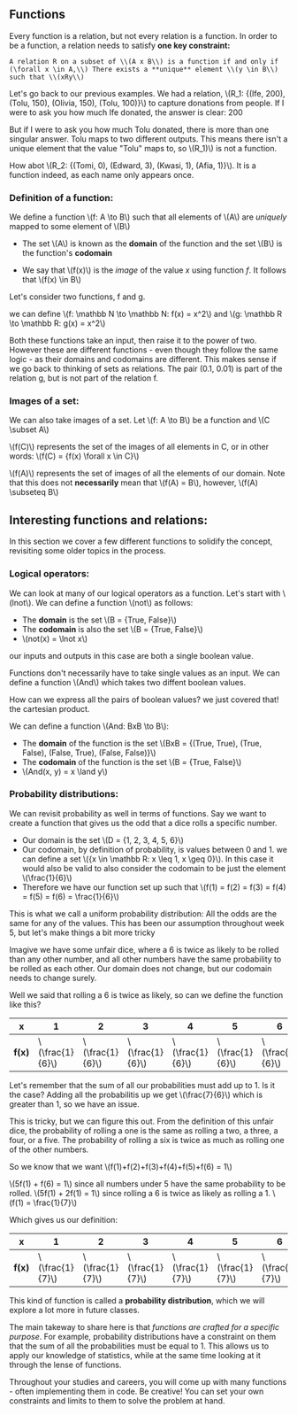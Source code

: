 ## Functions

Every function is a relation, but not every relation is a function. In order to be a function, a relation needs to satisfy **one key constraint:** 

    A relation R on a subset of \\(A x B\\) is a function if and only if (\forall x \in A,\\) There exists a **unique** element \\(y \in B\\) such that \\(xRy\\)

Let's go back to our previous examples. We had a relation,  \\(R_1: {(Ife, 200), (Tolu, 150), (Olivia, 150), (Tolu, 100)}\\) to capture donations from people. If I were to ask you how much Ife donated, the answer is clear: 200

But if I were to ask you how much Tolu donated, there is more than one singular answer. Tolu maps to two different outputs. This means there isn't a unique element that the value "Tolu" maps to, so \\(R_1)\\) is not a function.

How abot \\(R_2: {(Tomi, 0), (Edward, 3), (Kwasi, 1), (Afia, 1)}\\). It is a function indeed, as each name only appears once.

### Definition of a function:

We define a function \\(f: A \to B\\) such that all elements of \\(A\\) are *uniquely* mapped to some element of \\(B\\)

- The set \\(A\\) is known as the **domain** of the function and the set \\(B\\) is the function's **codomain**

- We say that \\(f(x)\\) is the *image* of the value *x* using function *f*. It follows that \\(f(x) \in B\\)

Let's consider two functions, f and g. 

we can define \\(f: \mathbb N \to \mathbb N: f(x) = x^2\\) and \\(g: \mathbb R \to \mathbb R: g(x) = x^2\\)

Both these functions take an input, then raise it to the power of two. However these are different functions - even though they follow the same logic - as their domains and codomains are different. This makes sense if we go back to thinking of sets as relations. The pair (0.1, 0.01) is part of the relation g, but is not part of the relation f. 

### Images of a set:
We can also take images of a set. Let \\(f: A \to B\\) be a function and \\(C \subset A\\)

\\(f(C)\\) represents the set of the images of all elements in C, or in other words: \\(f(C) = {f(x) \forall x \in C}\\)

\\(f(A)\\) represents the set of images of all the elements of our domain. Note that this does not **necessarily** mean that \\(f(A) = B\\), however, \\(f(A) \subseteq B\\)


## Interesting functions and relations:

In this section we cover a few different functions to solidify the concept, revisiting some older topics in the process.

### Logical operators:

We can look at many of our logical operators as a function. Let's start with \\(lnot\\). We can define a function \\(not\\) as follows:
- The **domain** is the set \\(B = {True, False}\\)
- The **codomain** is also the set \\(B = {True, False}\\)
- \\(not(x) = \\lnot x\\)

our inputs and outputs in this case are both a single boolean value.

Functions don't necessarily have to take single values as an input. We can define a function \\(And\\) which takes two diffent boolean values. 

How can we express all the pairs of boolean values? we just covered that! the cartesian product. 

We can define a function \\(And: BxB \to B\\):
- The **domain** of the function is the set \\(BxB = {(True, True), (True, False), (False, True), (False, False)}\\)
- The **codomain** of the function is the set \\(B = {True, False}\\)
- \\(And(x, y) = x \land y\\)

### Probability distributions:

We can revisit probability as well in terms of functions. Say we want to create a function that gives us the odd that a dice rolls a specific number. 

- Our domain is the set \\(D = {1, 2, 3, 4, 5, 6}\\)
- Our codomain, by definition of probability, is values between 0 and 1. we can define a set \\({x \in \mathbb R: x \leq 1, x \geq 0}\\). In this case it would also be valid to also consider the codomain to be just the element \\(\frac{1}{6}\\)
- Therefore we have our function set up such that \\(f(1) = f(2) = f(3) = f(4) = f(5) = f(6) = \frac{1}{6}\\)

This is what we call a uniform probability distribution: All the odds are the same for any of the values. This has been our assumption throughout week 5, but let's make things a bit more tricky

Imagive we have some unfair dice, where a 6 is twice as likely to be rolled than any other number, and all other numbers have the same probability to be rolled as each other. Our domain does not change, but our codomain needs to change surely.

Well we said that rolling a 6 is twice as likely, so can we define the function like this?

|x|1|2|3|4|5|6|
|-|-|-|-|-|-|-|
|**f(x)**|\\(\frac{1}{6}\\)|\\(\frac{1}{6}\\)|\\(\frac{1}{6}\\)|\\(\frac{1}{6}\\)|\\(\frac{1}{6}\\)|\\(\frac{2}{6}\\)|

Let's remember that the sum of all our probabilities must add up to 1. Is it the case? Adding all the probabilitis up we get \\(\frac{7}{6}\\) which is greater than 1, so we have an issue. 

This is tricky, but we can figure this out. From the definition of this unfair dice, the probability of rolling a one is the same as rolling a two, a three, a four, or a five. The probability of rolling a six is twice as much as rolling one of the other numbers. 

So we know that we want \\(f(1)+f(2)+f(3)+f(4)+f(5)+f(6) = 1\\)

\\(5f(1) + f(6) = 1\\) since all numbers under 5 have the same probability to be rolled.
\\(5f(1) + 2f(1) = 1\\) since rolling a 6 is twice as likely as rolling a 1.
\\(f(1) = \frac{1}{7}\\)

Which gives us our definition:

|x|1|2|3|4|5|6|
|-|-|-|-|-|-|-|
|**f(x)**|\\(\frac{1}{7}\\)|\\(\frac{1}{7}\\)|\\(\frac{1}{7}\\)|\\(\frac{1}{7}\\)|\\(\frac{1}{7}\\)|\\(\frac{2}{7}\\)|

This kind of function is called a **probability distribution**, which we will explore a lot more in future classes. 

The main takeway to share here is that *functions are crafted for a specific purpose*. For example, probability distributions have a constraint on them that the sum of all the probabilities must be equal to 1. This allows us to apply our knowledge of statistics, while at the same time looking at it through the lense of functions. 

Throughout your studies and careers, you will come up with many functions - often implementing them in code. Be creative! You can set your own constraints and limits to them to solve the problem at hand.